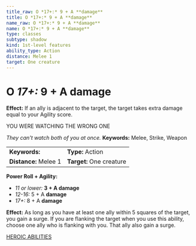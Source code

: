 ```yaml
---
title_raw: O *17+:* 9 + A **damage**
title: O *17+:* 9 + A **damage**
name_raw: O *17+:* 9 + A **damage**
name: O *17+:* 9 + A **damage**
type: classes
subtype: shadow
kind: 1st-level features
ability_type: Action
distance: Melee 1
target: One creature
---
```


# O *17+:* 9 + A **damage**

**Effect:** If an ally is adjacent to the target, the target takes extra damage equal to your Agility score.

YOU WERE WATCHING THE WRONG ONE

*They can't watch both of you at once.* **Keywords:** Melee, Strike, Weapon

|                       |                          |
| :-------------------- | :----------------------- |
| **Keywords:**         | **Type:** Action         |
| **Distance:** Melee 1 | **Target:** One creature |

**Power Roll + Agility:**

- *11 or lower:* **3 + A damage**
- *12-16:* 5 + A **damage**
- *17+:* 8 + A **damage**

**Effect:** As long as you have at least one ally within 5 squares of the target, you gain a surge. If you are flanking the target when you use this ability, choose one ally who is flanking with you. That ally also gain a surge.

[HEROIC ABILITIES](./Heroic%20Abilities/Heroic%20Abilities.md)

